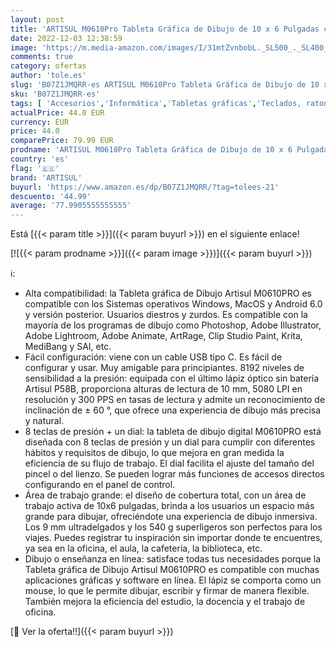 ```yaml
---
layout: post
title: 'ARTISUL M0610Pro Tableta Gráfica de Dibujo de 10 x 6 Pulgadas con Lápiz sin Batería de 8192 Niveles  8 Teclas de Acceso Rápido con Luces de Color  Ideal para Educación en línea  Trabajo de Oficina'
date: 2022-12-03 12:38:59
image: 'https://m.media-amazon.com/images/I/31mtZvnbobL._SL500_._SL400_.jpg'
comments: true
category: ofertas
author: 'tole.es'
slug: 'B07Z1JMQRR-es ARTISUL M0610Pro Tableta Gráfica de Dibujo de 10 x 6...'
sku: 'B07Z1JMQRR-es'
tags: [ 'Accesorios','Informática','Tabletas gráficas','Teclados, ratones y periféricos de entrada','artisul','lápiz','🇪🇸', ]
actualPrice: 44.0 EUR
currency: EUR
price: 44.0
comparePrice: 79.99 EUR
prodname: 'ARTISUL M0610Pro Tableta Gráfica de Dibujo de 10 x 6 Pulgadas con Lápiz sin Batería de 8192 Niveles  8 Teclas de Acceso Rápido con Luces de Color  Ideal para Educación en línea  Trabajo de Oficina'
country: 'es'
flag: '🇪🇸'
brand: 'ARTISUL'
buyurl: 'https://www.amazon.es/dp/B07Z1JMQRR/?tag=tolees-21'
descuento: '44.99'
average: '77.9905555555555'
---
```


Está [{{< param title >}}]({{< param buyurl >}}) en el siguiente enlace!

[![{{< param prodname >}}]({{< param image >}})]({{< param buyurl >}})

ℹ️:

- Alta compatibilidad: la Tableta gráfica de Dibujo Artisul M0610PRO es compatible con los Sistemas operativos Windows, MacOS y Android 6.0 y versión posterior. Usuarios diestros y zurdos. Es compatible con la mayoría de los programas de dibujo como Photoshop, Adobe Illustrator, Adobe Lightroom, Adobe Animate, ArtRage, Clip Studio Paint, Krita, MediBang y SAI, etc.
- Fácil configuración: viene con un cable USB tipo C. Es fácil de configurar y usar. Muy amigable para principiantes. 8192 niveles de sensibilidad a la presión: equipada con el último lápiz óptico sin batería Artisul P58B, proporciona alturas de lectura de 10 mm, 5080 LPI en resolución y 300 PPS en tasas de lectura y admite un reconocimiento de inclinación de ± 60 °, que ofrece una experiencia de dibujo más precisa y natural.
- 8 teclas de presión + un dial: la tableta de dibujo digital M0610PRO está diseñada con 8 teclas de presión y un dial para cumplir con diferentes hábitos y requisitos de dibujo, lo que mejora en gran medida la eficiencia de su flujo de trabajo. El dial facilita el ajuste del tamaño del pincel o del lienzo. Se pueden lograr más funciones de accesos directos configurando en el panel de control.
- Área de trabajo grande: el diseño de cobertura total, con un área de trabajo activa de 10x6 pulgadas, brinda a los usuarios un espacio más grande para dibujar, ofreciéndote una experiencia de dibujo inmersiva. Los 9 mm ultradelgados y los 540 g superligeros son perfectos para los viajes. Puedes registrar tu inspiración sin importar donde te encuentres, ya sea en la oficina, el aula, la cafetería, la biblioteca, etc.
- Dibujo o enseñanza en línea: satisface todas tus necesidades porque la Tableta gráfica de Dibujo Artisul M0610PRO es compatible con muchas aplicaciones gráficas y software en línea. El lápiz se comporta como un mouse, lo que le permite dibujar, escribir y firmar de manera flexible. También mejora la eficiencia del estudio, la docencia y el trabajo de oficina.

[🛒 Ver la oferta!!]({{< param buyurl >}})
